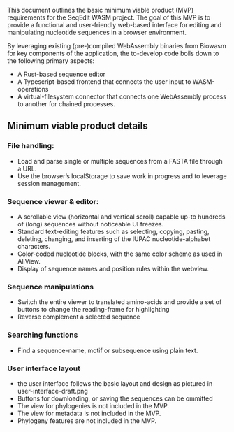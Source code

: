This document outlines the basic minimum viable product (MVP) requirements for the SeqEdit WASM project. The goal of this MVP is to provide a functional and user-friendly web-based interface for editing and manipulating nucleotide sequences in a browser environment.

By leveraging existing (pre-)compiled WebAssembly binaries from Biowasm for key components of the application, the to-develop code boils down to the following primary aspects:
* A Rust-based sequence editor
* A Typescript-based frontend that connects the user input to WASM-operations
* A virtual-filesystem connector that connects one WebAssembly process to another for chained processes.

## Minimum viable product details

### File handling:

* Load and parse single or multiple sequences from a FASTA file through a URL.
* Use the browser’s localStorage to save work in progress and to leverage session management.

### Sequence viewer & editor:

* A scrollable view (horizontal and vertical scroll) capable up-to hundreds of (long) sequences without noticeable UI freezes.
* Standard text-editing features such as selecting, copying, pasting, deleting, changing, and inserting of the IUPAC nucleotide-alphabet characters.
* Color-coded nucleotide blocks, with the same color scheme as used in AliView.
* Display of sequence names and position rules within the webview.

### Sequence manipulations

* Switch the entire viewer to translated amino-acids and provide a set of buttons to change the reading-frame for highlighting
* Reverse complement a selected sequence

### Searching functions

* Find a sequence-name, motif or subsequence using plain text.

### User interface layout

* the user interface follows the basic layout and design as pictured in user-interface-draft.png
* Buttons for downloading, or saving the sequences can be ommitted
* The view for phylogenies is not included in the MVP.
* The view for metadata is not included in the MVP.
* Phylogeny features are not included in the MVP.
